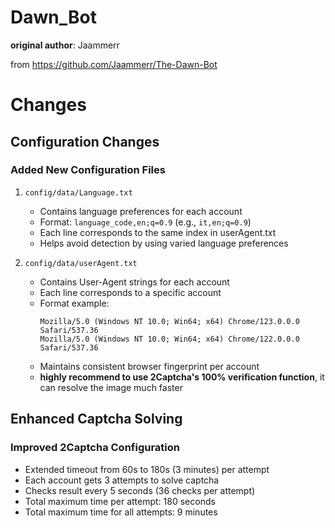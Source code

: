 # Dawn_Bot

**original author**: Jaammerr  

from https://github.com/Jaammerr/The-Dawn-Bot

# Changes

## Configuration Changes

### Added New Configuration Files
1. `config/data/Language.txt`
   - Contains language preferences for each account
   - Format: `language_code,en;q=0.9` (e.g., `it,en;q=0.9`) 
   - Each line corresponds to the same index in userAgent.txt
   - Helps avoid detection by using varied language preferences

2. `config/data/userAgent.txt`
   - Contains User-Agent strings for each account
   - Each line corresponds to a specific account
   - Format example:
     ```
     Mozilla/5.0 (Windows NT 10.0; Win64; x64) Chrome/123.0.0.0 Safari/537.36
     Mozilla/5.0 (Windows NT 10.0; Win64; x64) Chrome/122.0.0.0 Safari/537.36
     ```
   - Maintains consistent browser fingerprint per account
   - **highly recommend to use 2Captcha's 100% verification function**, it can resolve the image much faster

## Enhanced Captcha Solving

### Improved 2Captcha Configuration
- Extended timeout from 60s to 180s (3 minutes) per attempt
- Each account gets 3 attempts to solve captcha
- Checks result every 5 seconds (36 checks per attempt)
- Total maximum time per attempt: 180 seconds
- Total maximum time for all attempts: 9 minutes

